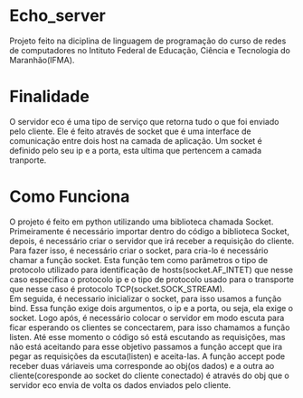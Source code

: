 # Echo_server
  Projeto feito na diciplina de linguagem de programação do curso de redes de computadores no Intituto Federal de Educação, Ciência e Tecnologia do Maranhão(IFMA).

# Finalidade
  O servidor eco é uma tipo de serviço que retorna tudo o que foi enviado pelo cliente. Ele é feito através de socket que é uma interface de comunicação entre dois host na camada de aplicação. Um socket é definido pelo seu ip e a porta, esta ultima que
  pertencem a camada tranporte.

# Como Funciona
  O projeto é feito em python utilizando uma biblioteca chamada Socket. Primeiramente é necessário importar dentro do código a biblioteca Socket, depois, é necessário criar o servidor que irá receber a requisição do cliente. Para fazer isso, é necessário criar o socket, para cria-lo é necessário chamar a função socket. Esta função tem como parâmetros o tipo de protocolo utilizado para identificação de hosts(socket.AF_INTET) que nesse caso especifica o protocolo ip e o tipo de protocolo usado para o transporte que nesse caso é protocolo TCP(socket.SOCK_STREAM).<br>
  Em seguida, é necessario inicializar o socket, para isso usamos a função bind. Essa função exige dois argumentos, o ip e a porta, ou seja, ela exige o socket. Logo após, é necessário colocar o servidor em modo escuta para ficar esperando os clientes se concectarem, para isso chamamos a função listen. Até esse momento o código só está escutando as requisições, mas não está aceitando
para esse objetivo passamos a função accept que ira pegar as requisições da escuta(listen) e aceita-las. A função accept pode receber duas váriaveis uma corresponde ao obj(os dados) e a outra ao cliente(coresponde ao socket do cliente conectado) é através do obj que o servidor eco envia de volta os dados enviados pelo cliente. 
  
  
